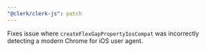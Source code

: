 ```yaml
---
"@clerk/clerk-js": patch
---
```


Fixes issue where `createFlexGapPropertyIosCompat` was incorrectly detecting a modern Chrome for iOS user agent.

